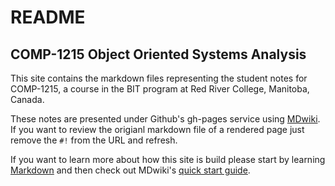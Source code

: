 # README

## COMP-1215 Object Oriented Systems Analysis ##

This site contains the markdown files representing the student notes for COMP-1215, a course in the BIT program at Red River College, Manitoba, Canada.

These notes are presented under Github's gh-pages service using [MDwiki](http://mdwiki.info). If you want to review the origianl markdown file of a rendered page just remove the `#!` from the URL and refresh.

If you want to learn more about how this site is build please start by learning [Markdown](https://help.github.com/articles/github-flavored-markdown) and then check out MDwiki's [quick start guide](http://dynalon.github.io/mdwiki/#!quickstart.md).

